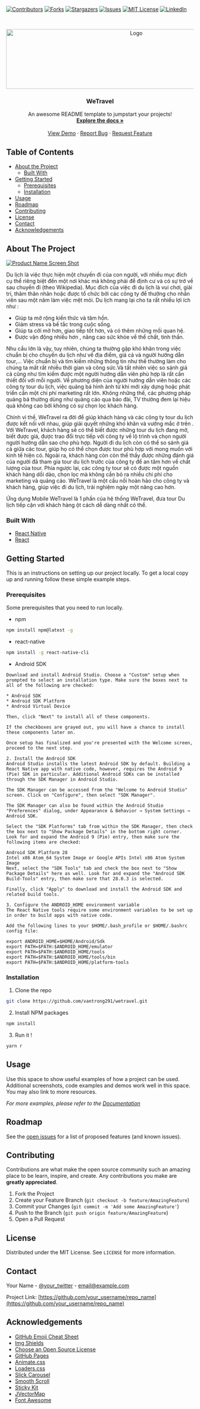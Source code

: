 <!--
*** Thanks for checking out this README Template. If you have a suggestion that would
*** make this better, please fork the repo and create a pull request or simply open
*** an issue with the tag "enhancement".
*** Thanks again! Now go create something AMAZING! :D
-->





<!-- PROJECT SHIELDS -->
<!--
*** I'm using markdown "reference style" links for readability.
*** Reference links are enclosed in brackets [ ] instead of parentheses ( ).
*** See the bottom of this document for the declaration of the reference variables
*** for contributors-url, forks-url, etc. This is an optional, concise syntax you may use.
*** https://www.markdownguide.org/basic-syntax/#reference-style-links
-->
[![Contributors][contributors-shield]][contributors-url]
[![Forks][forks-shield]][forks-url]
[![Stargazers][stars-shield]][stars-url]
[![Issues][issues-shield]][issues-url]
[![MIT License][license-shield]][license-url]
[![LinkedIn][linkedin-shield]][linkedin-url]



<!-- PROJECT LOGO -->
<br />
<p align="center">
  <a href="https://github.com/vantrong291/wetravel">
    <img src="App/Assets/Images/wetravel.png" alt="Logo" width="683" height="160">
  </a>

  <h3 align="center">WeTravel</h3>

  <p align="center">
    An awesome README template to jumpstart your projects!
    <br />
    <a href="https://github.com/vantrong291/wetravel"><strong>Explore the docs »</strong></a>
    <br />
    <br />
    <a href="https://github.com/vantrong291/wetravel">View Demo</a>
    ·
    <a href="https://github.com/vantrong291/wetravel/issues">Report Bug</a>
    ·
    <a href="https://github.com/vantrong291/wetravel/issues">Request Feature</a>
  </p>
</p>



<!-- TABLE OF CONTENTS -->
## Table of Contents

* [About the Project](#about-the-project)
  * [Built With](#built-with)
* [Getting Started](#getting-started)
  * [Prerequisites](#prerequisites)
  * [Installation](#installation)
* [Usage](#usage)
* [Roadmap](#roadmap)
* [Contributing](#contributing)
* [License](#license)
* [Contact](#contact)
* [Acknowledgements](#acknowledgements)



<!-- ABOUT THE PROJECT -->
## About The Project

[![Product Name Screen Shot][product-screenshot]](https://example.com)

Du lịch là việc thực hiện một chuyến đi của con người, với nhiều mục đích cụ
thể riêng biệt đến một nơi khác mà không phải để định cư và có sự trở về sau chuyến
đi (theo Wikipedia). Mục đích của việc đi du lịch là vui chơi, giải trí, thăm thân nhân
hoặc được tổ chức bởi các công ty để thưởng cho nhân viên sau một năm làm việc mệt
mỏi. Du lịch mang lại cho ta rất nhiều lợi ích như :
+ Giúp ta mở rộng kiến thức và tâm hồn.
+ Giảm stress và bế tắc trong cuộc sống.
+ Giúp ta cởi mở hơn, giao tiếp tốt hơn, và có thêm những mối quan hệ.
+ Được vận động nhiều hơn , nâng cao sức khỏe về thể chất, tinh thần.

Nhu cầu lớn là vậy, tuy nhiên, chúng ta thường gặp khó khăn trong việc chuẩn bị
cho chuyến du lịch như về địa điểm, giá cả và người hướng dẫn tour,... Việc chuẩn bị
và tìm kiếm những thông tin như thế thường làm cho chúng ta mất rất nhiều thời gian
và công sức.Và tất nhiên việc so sánh giá cả cũng như tìm kiếm được một người hướng
dẫn viên phù hợp là rất cần thiết đối với mỗi người. Về phương diện của người hướng
dẫn viên hoặc các công ty tour du lịch, việc quảng bá hình ảnh từ khi mới xây dựng
hoặc phát triển cần một chi phí marketing rất lớn. Không những thế, các phương pháp
quảng bá thường dùng như quảng cáo qua báo đài, TV thường đem lại hiệu quả không
cao bởi không có sự chọn lọc khách hàng.

Chính vì thế, WeTravel ra đời để giúp khách hàng và các công ty tour du lịch được
kết nối với nhau, giúp giải quyết những khó khăn và vướng mắc ở trên . Với
WeTravel, khách hàng sẽ có thể biết được những tour du lịch đang mở, biết được giá,
được trao đổi trực tiếp với công ty về lộ trình và chọn người người hướng dẫn sao cho 
phù hợp. Người đi du lịch còn có thể so sánh giá cả giữa các tour, giúp họ có thể chọn
được tour phù hợp với mong muốn với kinh tế hiện có. Ngoài ra, khách hàng còn còn thể thấy
được những đánh giá của người đã tham gia tour du lịch trước của công ty để an tâm
hơn về chất lượng của tour. Phía ngược lại, các công ty tour sẽ có được một nguồn
khách hàng dồi dào, chọn lọc mà không cần bỏ ra nhiều chi phí cho marketing và quảng
cáo. WeTravel là một cầu nối hoàn hảo cho công ty và khách hàng, giúp việc đi du
lịch, trải nghiệm ngày một nâng cao hơn.

Ứng dụng Mobile WeTravel là 1 phần của hệ thống WeTravel, đưa tour Du lịch tiếp cận với khách hàng ột cách dễ dàng nhất có thể. 


### Built With
* [React Native](https://facebook.github.io/react-native/)
* [React](https://reactjs.org/)



<!-- GETTING STARTED -->
## Getting Started

This is an instructions on setting up our project locally.
To get a local copy up and running follow these simple example steps.

### Prerequisites

Some prerequisites that you need to run locally.
* npm
```sh
npm install npm@latest -g
```
* react-native
```sh
npm install -g react-native-cli
```
* Android SDK
```1. Install Android Studio
Download and install Android Studio. Choose a "Custom" setup when prompted to select an installation type. Make sure the boxes next to all of the following are checked:

* Android SDK
* Android SDK Platform
* Android Virtual Device

Then, click "Next" to install all of these components.

If the checkboxes are grayed out, you will have a chance to install these components later on.

Once setup has finalized and you're presented with the Welcome screen, proceed to the next step.

2. Install the Android SDK
Android Studio installs the latest Android SDK by default. Building a React Native app with native code, however, requires the Android 9 (Pie) SDK in particular. Additional Android SDKs can be installed through the SDK Manager in Android Studio.

The SDK Manager can be accessed from the "Welcome to Android Studio" screen. Click on "Configure", then select "SDK Manager".

The SDK Manager can also be found within the Android Studio "Preferences" dialog, under Appearance & Behavior → System Settings → Android SDK.

Select the "SDK Platforms" tab from within the SDK Manager, then check the box next to "Show Package Details" in the bottom right corner. Look for and expand the Android 9 (Pie) entry, then make sure the following items are checked:

Android SDK Platform 28
Intel x86 Atom_64 System Image or Google APIs Intel x86 Atom System Image
Next, select the "SDK Tools" tab and check the box next to "Show Package Details" here as well. Look for and expand the "Android SDK Build-Tools" entry, then make sure that 28.0.3 is selected.

Finally, click "Apply" to download and install the Android SDK and related build tools.

3. Configure the ANDROID_HOME environment variable
The React Native tools require some environment variables to be set up in order to build apps with native code.

Add the following lines to your $HOME/.bash_profile or $HOME/.bashrc config file:

export ANDROID_HOME=$HOME/Android/Sdk
export PATH=$PATH:$ANDROID_HOME/emulator
export PATH=$PATH:$ANDROID_HOME/tools
export PATH=$PATH:$ANDROID_HOME/tools/bin
export PATH=$PATH:$ANDROID_HOME/platform-tools
```



### Installation

1. Clone the repo
```sh
git clone https://github.com/vantrong291/wetravel.git
```

2. Install NPM packages
```sh
npm install
```

3. Run it !
```sh
yarn r
```



<!-- USAGE EXAMPLES -->
## Usage

Use this space to show useful examples of how a project can be used. Additional screenshots, code examples and demos work well in this space. You may also link to more resources.

_For more examples, please refer to the [Documentation](https://example.com)_



<!-- ROADMAP -->
## Roadmap

See the [open issues](https://github.com/vantrong291/wetravel/issues) for a list of proposed features (and known issues).



<!-- CONTRIBUTING -->
## Contributing

Contributions are what make the open source community such an amazing place to be learn, inspire, and create. Any contributions you make are **greatly appreciated**.

1. Fork the Project
2. Create your Feature Branch (`git checkout -b feature/AmazingFeature`)
3. Commit your Changes (`git commit -m 'Add some AmazingFeature'`)
4. Push to the Branch (`git push origin feature/AmazingFeature`)
5. Open a Pull Request



<!-- LICENSE -->
## License

Distributed under the MIT License. See `LICENSE` for more information.



<!-- CONTACT -->
## Contact

Your Name - [@your_twitter](https://twitter.com/your_username) - email@example.com

Project Link: [https://github.com/your_username/repo_name](https://github.com/your_username/repo_name)



<!-- ACKNOWLEDGEMENTS -->
## Acknowledgements
* [GitHub Emoji Cheat Sheet](https://www.webpagefx.com/tools/emoji-cheat-sheet)
* [Img Shields](https://shields.io)
* [Choose an Open Source License](https://choosealicense.com)
* [GitHub Pages](https://pages.github.com)
* [Animate.css](https://daneden.github.io/animate.css)
* [Loaders.css](https://connoratherton.com/loaders)
* [Slick Carousel](https://kenwheeler.github.io/slick)
* [Smooth Scroll](https://github.com/cferdinandi/smooth-scroll)
* [Sticky Kit](http://leafo.net/sticky-kit)
* [JVectorMap](http://jvectormap.com)
* [Font Awesome](https://fontawesome.com)





<!-- MARKDOWN LINKS & IMAGES -->
<!-- https://www.markdownguide.org/basic-syntax/#reference-style-links -->
[contributors-shield]: https://img.shields.io/github/contributors/vantrong291/wetravel.svg?style=flat-square
[contributors-url]: https://github.com/vantrong291/wetravel/graphs/contributors
[forks-shield]: https://img.shields.io/github/forks/vantrong291/wetravel.svg?style=flat-square
[forks-url]: https://github.com/vantrong291/wetravel/network/members
[stars-shield]: https://img.shields.io/github/stars/vantrong291/wetravel.svg?style=flat-square
[stars-url]: https://github.com/vantrong291/wetravel/stargazers
[issues-shield]: https://img.shields.io/github/issues/vantrong291/wetravel.svg?style=flat-square
[issues-url]: https://github.com/vantrong291/wetravel/issues
[license-shield]: https://img.shields.io/github/license/vantrong291/wetravel.svg?style=flat-square
[license-url]: https://github.com/vantrong291/wetravel/blob/master/LICENSE.txt
[linkedin-shield]: https://img.shields.io/badge/-LinkedIn-black.svg?style=flat-square&logo=linkedin&colorB=555
[linkedin-url]: https://linkedin.com/in/vantrong291
[product-screenshot]: App/Assets/Images/Screenshoots/screenshot01.png